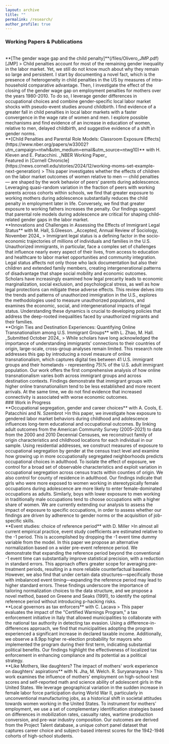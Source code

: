 ```yaml
---
layout: archive
title: ""
permalink: /research/
author_profile: true
---
```


### Working Papers & Publications
<br>
**[The gender wage gap and the child penalty]**(/files/Olivero_JMP.pdf) [JMP]
> Child penalties account for most of the remaining gender inequality in the labor market. Yet, we still do not know much about why they remain so large and persistent. I start by documenting a novel fact, which is the presence of heterogeneity in child penalties in the US by measures of intra-household comparative advantage. Then, I investigate the effect of the closing of the gender wage gap on employment penalties for mothers over the years 1980-2010. To do so, I leverage gender differences in occupational choices and combine gender-specific local labor market shocks with pseudo-event studies around childbirth. I find evidence of a greater fall in child penalties in local labor markets with a faster convergence in the wage rate of women and men. I explore possible mechanisms and find evidence of an increase in education of women, relative to men, delayed childbirth, and suggestive evidence of a shift in gender norms. 

<br>
**[Child Penalties and Parental Role Models: Classroom Exposure Effects](https://www.nber.org/papers/w33002?utm_campaign=ntwh&utm_medium=email&utm_source=ntwg10)** with H. Kleven and E. Patacchini. _NBER Working Paper_ 
<br>Featured in [Cornell Chronicle](https://news.cornell.edu/stories/2024/12/working-moms-set-example-next-generation)
> This paper investigates whether the effects of children on the labor market outcomes of women relative to men — child penalties — are shaped by the work behavior of peers’ parents during adolescence. Leveraging quasi-random variation in the fraction of peers with working parents  across cohorts within schools, we find that greater exposure to working mothers during adolescence substantially reduces the child penalty in employment later in life. Conversely, we find that greater exposure to working fathers increases the penalty. Our findings suggest that parental role models during adolescence are critical for shaping child-related gender gaps in the labor market.

<br>
**Innovations and Challenges in Assessing the Effects of Immigrant Legal Status** with M. Hall, S.Gleeson. _Accepted, Annual Review of Sociology, November 2024_
> Immigrant legal status is a defining factor in the socio-economic trajectories of millions of individuals and families in the U.S. Unauthorized immigrants, in particular, face a complex set of challenges that influence nearly every aspect of their lives, from access to education and healthcare to labor market opportunities and community integration. Legal status affects not only those who lack documentation but also their children and extended family members, creating intergenerational patterns of disadvantage that shape social mobility and economic outcomes. Scholars have increasingly examined how legal precarity leads to economic marginalization, social exclusion, and psychological stress, as well as how legal protections can mitigate these adverse effects. This review delves into the trends and patterns of unauthorized immigration in the U.S., explores the methodologies used to measure unauthorized populations, and examines the economic, social, and intergenerational impacts of legal status. Understanding these dynamics is crucial to developing policies that address the deep-rooted inequalities faced by unauthorized migrants and their families.

<br>
**Origin Ties and Destination Experiences: Quantifying Online Transnationalism among U.S. Immigrant Groups** with L. Zhao, M. Hall.  _Submitted October 2024_
> While scholars have long acknowledged the importance of understanding immigrants' connections to their countries of origin, large-scale, cross-group analyses remain limited. This research note addresses this gap by introducing a novel measure of online transnationalism, which captures digital ties between 41 U.S. immigrant groups and their homelands - representing 75\% of the U.S. adult immigrant population. Our work offers the first comprehensive analysis of how online transnationalism varies both across immigrant groups and across destination contexts. Findings demonstrate that immigrant groups with higher online transnationalism tend to be less established and more recent arrivals. At the same time, we do not find evidence that increased connectivity is associated with worse economic outcomes.

<br>
### Work in Progress 
    
<br>
**Occupational segregation, gender and career choices** with A. Cools, E. Patacchini and N. Szembrot
>In this paper, we investigate how exposure to gendered labor market behaviors during childhood and adolescence influences long-term educational and occupational outcomes. By linking adult outcomes from the American Community Survey (2005–2021) to data from the 2000 and 2010 Decennial Censuses, we reconstruct family of origin characteristics and childhood locations for each individual in our sample. Using residential addresses, we construct measures of exposure to occupational segregation by gender at the census tract level and examine how growing up in more occupationally segregated neighborhoods predicts occupational choices in adulthood. To isolate the effect of exposure, we control for a broad set of observable characteristics and exploit variation in occupational segregation across census tracts within counties of origin. We also control for county of residence in adulthood. Our findings indicate that girls who were more exposed to women working in stereotypically female occupations during adolescence are more likely to enter female-dominated occupations as adults. Similarly, boys with lower exposure to men working in traditionally male occupations tend to choose occupations with a higher share of women. We are currently extending our analysis to assess the impact of exposure to specific occupations, in order to assess whether our findings are driven by  adherence to gender norms or the acquisition of job-specific skills.

<br>
**Event studies: choice of reference period** with D. Miller
>In almost all current empirical practice, event study coefficients are estimated relative to the -1 period. This is accomplished by dropping the -1 event time dummy variable from the model. In this paper we propose an alternative normalization based on a wider pre-event reference period. We demonstrate that expanding the reference period beyond the conventional -1 event time can substantially improve statistical precision, with a reduction in standard errors. This approach offers greater scope for averaging pre-treatment periods, resulting in a more reliable counterfactual baseline. However, we also find that under certain data structures—specifically those with imbalanced event timing—expanding the reference period may lead to higher standard errors. These findings underscore the importance of tailoring normalization choices to the data structure, and we propose a novel method, based on Greene and Seaks (1991), to identify the optimal reference period without introducing p-hacking risks.

<br>
**Local governors as tax enforcers** with C. Lacava
> This paper evaluates the impact of the "Certified Warnings Program," a tax enforcement initiative in Italy that allowed municipalities to collaborate with the national tax authority in detecting tax evasion. Using a difference-in-differences approach, we find that municipalities adopting the program experienced a significant increase in declared taxable income. Additionally, we observe a 8.9pp higher re-election probability for mayors who implemented the program during their first term, indicating substantial political benefits. Our findings highlight the effectiveness of localized tax enforcement in enhancing compliance and its potential as a political strategy.

<br>
**Like Mothers, like daughters? The impact of mothers' work experience on daughters' aspirations** with N. Jha, M. Welch. R. Suryanarayana
> This work examines the influence of mothers’ employment on high-school test scores and self-reported math and science ability of adolescent girls in the United States. We leverage geographical variation in the sudden increase in female labor force participation during World War II, particularly in unconventional manufacturing jobs, as a historical shift in societal attitudes towards women working in the United States. To instrument for mothers’ employment, we use 
a set of complementary identification strategies based on differences in mobilization rates, casualty rates, wartime production conversion, and pre-war industry composition. Our outcomes are derived from the Project Talent database, a unique cohort panel dataset that captures career choice and subject-based interest scores for the 1942-1946 cohorts of high-school students.
